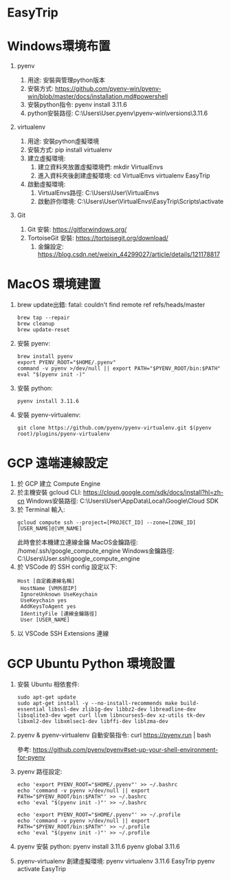 # EasyTrip

# Windows環境布置
1. pyenv
   1. 用途: 安裝與管理python版本
   2. 安裝方式: https://github.com/pyenv-win/pyenv-win/blob/master/docs/installation.md#powershell
   3. 安裝python指令: pyenv install 3.11.6
   4. python安裝路徑: C:\Users\User\.pyenv\pyenv-win\versions\3.11.6

2. virtualenv
   1. 用途: 安裝python虛擬環境
   2. 安裝方式: pip install virtualenv
   3. 建立虛擬環境:
      1. 建立資料夾放置虛擬環境們: mkdir VirtualEnvs
      2. 進入資料夾後創建虛擬環境: 
      cd VirtualEnvs
      virtualenv EasyTrip
   4. 啟動虛擬環境:
      1. VirtualEnvs路徑: C:\Users\User\VirtualEnvs
      2. 啟動許你環境: C:\Users\User\VirtualEnvs\EasyTrip\Scripts\activate

3. Git
   1. Git 安裝: https://gitforwindows.org/
   2. TortoiseGit 安裝: https://tortoisegit.org/download/
      1. 金鑰設定: https://blog.csdn.net/weixin_44299027/article/details/121178817


# MacOS 環境建置
1. brew update出錯: fatal: couldn't find remote ref refs/heads/master  
   ```
   brew tap --repair
   brew cleanup
   brew update-reset
   ```

2. 安裝 pyenv:
   ```
   brew install pyenv
   export PYENV_ROOT="$HOME/.pyenv"
   command -v pyenv >/dev/null || export PATH="$PYENV_ROOT/bin:$PATH"
   eval "$(pyenv init -)"
   ```

3. 安裝 python:  
   ```
   pyenv install 3.11.6
   ```

4. 安裝 pyenv-virtualenv:  
   ```
   git clone https://github.com/pyenv/pyenv-virtualenv.git $(pyenv root)/plugins/pyenv-virtualenv
   ```

# GCP 遠端連線設定
1. 於 GCP 建立 Compute Engine
2. 於主機安裝 gcloud CLI: https://cloud.google.com/sdk/docs/install?hl=zh-cn
   Windows安裝路徑: C:\Users\User\AppData\Local\Google\Cloud SDK
3. 於 Terminal 輸入:
   ```
   gcloud compute ssh --project=[PROJECT_ID] --zone=[ZONE_ID] [USER_NAME]@[VM_NAME]
   ```
   此時會於本機建立連線金鑰
   MacOS金鑰路徑: /home/.ssh/google_compute_engine
   Windows金鑰路徑: C:\Users\User\.ssh\google_compute_engine
4. 於 VSCode 的 SSH config 設定以下:
   ```
   Host [自定義連線名稱]
    HostName [VM外部IP]
    IgnoreUnknown UseKeychain
    UseKeychain yes
    AddKeysToAgent yes
    IdentityFile [連線金鑰路徑]
    User [USER_NAME]
   ```
5. 以 VSCode SSH Extensions 連線

# GCP Ubuntu Python 環境設置
1. 安裝 Ubuntu 相依套件: 
   ```
   sudo apt-get update
   sudo apt-get install -y --no-install-recommends make build-essential libssl-dev zlib1g-dev libbz2-dev libreadline-dev libsqlite3-dev wget curl llvm libncurses5-dev xz-utils tk-dev libxml2-dev libxmlsec1-dev libffi-dev liblzma-dev
   ```

2. pyenv & pyenv-virtualenv 自動安裝指令: 
   curl https://pyenv.run | bash

   參考: https://github.com/pyenv/pyenv#set-up-your-shell-environment-for-pyenv

3. pyenv 路徑設定:
   ```shell
   echo 'export PYENV_ROOT="$HOME/.pyenv"' >> ~/.bashrc
   echo 'command -v pyenv >/dev/null || export PATH="$PYENV_ROOT/bin:$PATH"' >> ~/.bashrc
   echo 'eval "$(pyenv init -)"' >> ~/.bashrc

   echo 'export PYENV_ROOT="$HOME/.pyenv"' >> ~/.profile
   echo 'command -v pyenv >/dev/null || export PATH="$PYENV_ROOT/bin:$PATH"' >> ~/.profile
   echo 'eval "$(pyenv init -)"' >> ~/.profile
   ```

4. pyenv 安裝 python:
   pyenv install 3.11.6
   pyenv global 3.11.6

5. pyenv-virtualenv 創建虛擬環境:
   pyenv virtualenv 3.11.6 EasyTrip
   pyenv activate EasyTrip
